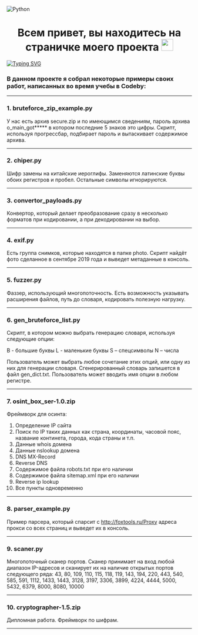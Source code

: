 ![Python](https://img.shields.io/badge/python-3670A0?style=for-the-badge&logo=python&logoColor=ffdd54)

<h1 align="center">Всем привет, вы находитесь на страничке моего проекта <img src="https://github.com/blackcater/blackcater/raw/main/images/Hi.gif" height="32"/></h1>

[![Typing SVG](https://readme-typing-svg.herokuapp.com?color=%23F7F6F7&lines=Приятного+просмотра+:%29)](https://git.io/typing-svg)


<h3>В данном проекте я собрал некоторые примеры своих работ, написанных во время учебы в Codeby:</h3>

---

<h3> 1. bruteforce_zip_example.py </h3>

У нас есть архив secure.zip и по имеющимся сведениям, пароль архива
o_main_got***** в котором последние 5 знаков это цифры.
Скрипт, используя прогрессбар, подбирает пароль и 
вытаскивает содержимое архива.

---

<h3>2. chiper.py</h3>

Шифр замены на китайские иероглифы. 
Заменяются латинские буквы обоих регистров и пробел. Остальные символы игнорируются.

---

<h3>3. convertor_payloads.py</h3>

Конвертор, который делает преобразование сразу в несколько 
форматов при кодировании, а при декодировании на выбор.

---

<h3>4. exif.py</h3>

Есть группа снимков, которые находятся в папке photo.
Скрипт найдёт фото сделанное в сентябре 2019 года и выведет метаданные в консоль.

---

<h3>5. fuzzer.py</h3>

Фаззер, использующий многопоточность.
Есть возможность указывать расширения файлов, путь до словаря, кодировать полезную нагрузку.

---

<h3>6. gen_bruteforce_list.py</h3>

Скрипт, в котором можно выбрать генерацию словаря, используя следующие опции:

B - большие буквы
L - маленькие буквы
S – спецсимволы
N – числа

Пользователь может выбрать любое сочетание этих опций, или одну из них для 
генерации словаря. Сгенерированный словарь запишется в файл gen_dict.txt.
Пользователь может вводить имя опции в любом регистре.

---

<h3>7. osint_box_ser-1.0.zip</h3>

Фреймворк для осинта:
  1. Определение IP сайта
  2. Поиск по IP таких данных как страна, координаты, часовой пояс, название 
  континета, города, кода страны и т.п.
  3. Данные whois домена
  4. Данные nslookup домена
  5. DNS MX-Record
  6. Reverse DNS
  7. Содержимое файла robots.txt при его наличии
  8. Содержимое файла sitemap.xml при его наличии
  9. Reverse ip lookup
  10. Все пункты одновременно

---

<h3>8. parser_example.py</h3> 

Пример парсера, который спарсит с http://foxtools.ru/Proxy адреса прокси со всех страниц и выведет их в консоль.

---

<h3>9. scaner.py</h3> 

Многопоточный сканер портов. 
Сканер принимает на вход любой диапазон IP-адресов и сканирует их 
на наличие открытых портов следующего ряда:
43, 80, 109, 110, 115, 118, 119, 143, 194, 220, 443, 540, 585, 591, 1112, 1433, 1443, 
3128, 3197, 3306, 3899, 4224, 4444, 5000, 5432, 6379, 8000, 8080, 10000

---

<h3>10. cryptographer-1.5.zip</h3>

Дипломная работа. Фреймворк по шифрам. 

---
